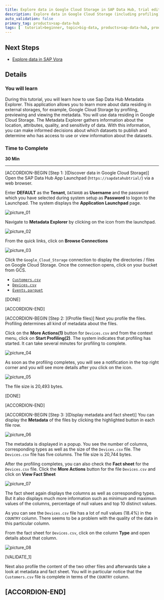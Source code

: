 ```yaml
---
title: Explore data in Google Cloud Storage in SAP Data Hub, trial edition 2.3
description: Explore data in Google Cloud Storage (including profiling) by using SAP Data Hub, trial edition 2.3.
auto_validation: false
primary_tag: products>sap-data-hub
tags: [  tutorial>beginner, topic>big-data, products>sap-data-hub, products>sap-vora  ]
---
```


## Next Steps
 - [Explore data in SAP Vora](https://developers.sap.com/germany/tutorials/datahub-trial-v2-discovery-part02.html)

## Details
### You will learn  
During this tutorial, you will learn how to use Sap Data Hub Metadata Explorer. This application allows you to learn more about data residing in external storages, for example, Google Cloud Storage by profiling, previewing and viewing the metadata. You will use data residing in Google Cloud Storage. The Metadata Explorer gathers information about the location, attributes, quality, and sensitivity of data. With this information, you can make informed decisions about which datasets to publish and determine who has access to use or view information about the datasets.

### Time to Complete
**30 Min**

---

[ACCORDION-BEGIN [Step 1: ](Discover data in Google Cloud Storage)]
Open the SAP Data Hub App Launchpad (`https://sapdatahubtrial/`) via a web browser.

Enter **DEFAULT** as the **Tenant**, `DATAHUB` as **Username** and the password which you have selected during system setup as **Password** to logon to the Launchpad. The system displays the **Application Launchpad** page.

![picture_01](./datahub-trial-v2-discovery-part01_01.png)  

Navigate to **Metadata Explorer** by clicking on the icon from the launchpad.

![picture_02](./datahub-trial-v2-discovery-part01_02.png)

From the quick links, click on **Browse Connections**

![picture_03](./datahub-trial-v2-discovery-part01_03.png)

Click the `Google_Cloud_Storage` connection to display the directories / files on Google Cloud Storage. Once the connection opens, click on your bucket from GCS.

- [`Customers.csv`](https://raw.githubusercontent.com/SAPDocuments/Tutorials/master/tutorials/datahub-trial-setup/Customers.csv)
- [`Devices.csv`](https://raw.githubusercontent.com/SAPDocuments/Tutorials/master/tutorials/datahub-trial-setup/Devices.csv)
- [`Events.parquet`](https://github.com/SAPDocuments/Tutorials/raw/master/tutorials/datahub-trial-setup/Events.parquet)

[DONE]

[ACCORDION-END]

[ACCORDION-BEGIN [Step 2: ](Profile files)]
Next you profile the files. Profiling determines all kind of metadata about the files.

Click on the **More Actions(1)** button for `Devices.csv` and from the context menu, click on **Start Profiling(2)**. The system indicates that profiling has started. It can take several minutes for profiling to complete.

![picture_04](./datahub-trial-v2-discovery-part01_04.png)

As soon as the profiling completes, you will see a notification in the top right corner and you will see more details after you click on the icon.

![picture_05](./datahub-trial-v2-discovery-part01_05.png)  

The file size is 20,493 bytes.

[DONE]

[ACCORDION-END]

[ACCORDION-BEGIN [Step 3: ](Display metadata and fact sheet)]
You can display the **Metadata** of the files by clicking the highlighted button in each file row.

![picture_06](./datahub-trial-v2-discovery-part01_06.png)  

The metadata is displayed in a popup. You see the number of columns, corresponding types as well as the size of the `Devices.csv` file. The `Devices.csv` file has five columns. The file size is 20,744 bytes.

After the profiling completes, you can also check the **Fact sheet** for the `Devices.csv` file. Click the **More Actions** button for the file `Devices.csv` and click on **View Fact Sheet**

![picture_07](./datahub-trial-v2-discovery-part01_07.png)  

The fact sheet again displays the columns as well as corresponding types. But it also displays much more information such as minimum and maximum values of the columns, percentage of null values and top 10 distinct values.

As you can see the `Devices.csv` file has a lot of null values (18.4%) in the `COUNTRY` column. There seems to be a problem with the quality of the data in this particular column.

From the fact sheet for `Devices.csv`, click on the column **Type** and open details about that column.

![picture_08](./datahub-trial-v2-discovery-part01_08.png)

[VALIDATE_1]

Next also profile the content of the two other files and afterwards take a look at metadata and fact sheet. You will in particular notice that the `Customers.csv` file is complete in terms of the `COUNTRY` column.

[ACCORDION-END]
---

